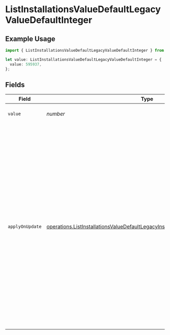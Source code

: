 # ListInstallationsValueDefaultLegacyValueDefaultInteger

## Example Usage

```typescript
import { ListInstallationsValueDefaultLegacyValueDefaultInteger } from "@amp-labs/sdk-node-platform/models/operations";

let value: ListInstallationsValueDefaultLegacyValueDefaultInteger = {
  value: 595937,
};
```

## Fields

| Field                                                                                                                                                                                                                                                                                                      | Type                                                                                                                                                                                                                                                                                                       | Required                                                                                                                                                                                                                                                                                                   | Description                                                                                                                                                                                                                                                                                                |
| ---------------------------------------------------------------------------------------------------------------------------------------------------------------------------------------------------------------------------------------------------------------------------------------------------------- | ---------------------------------------------------------------------------------------------------------------------------------------------------------------------------------------------------------------------------------------------------------------------------------------------------------- | ---------------------------------------------------------------------------------------------------------------------------------------------------------------------------------------------------------------------------------------------------------------------------------------------------------- | ---------------------------------------------------------------------------------------------------------------------------------------------------------------------------------------------------------------------------------------------------------------------------------------------------------- |
| `value`                                                                                                                                                                                                                                                                                                    | *number*                                                                                                                                                                                                                                                                                                   | :heavy_check_mark:                                                                                                                                                                                                                                                                                         | The value to be used as a default.                                                                                                                                                                                                                                                                         |
| `applyOnUpdate`                                                                                                                                                                                                                                                                                            | [operations.ListInstallationsValueDefaultLegacyInstallationsResponseApplyOnUpdate](../../models/operations/listinstallationsvaluedefaultlegacyinstallationsresponseapplyonupdate.md)                                                                                                                       | :heavy_minus_sign:                                                                                                                                                                                                                                                                                         | Whether the default value should be applied when updating a record.<br/>If set to `always`, the default value will be applied when updating a record.<br/>If set to `never`, the default value will not be applied when updating a record,<br/>only when creating a record.<br/>If unspecified, then `always` is assumed.<br/> |